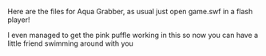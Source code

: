 Here are the files for Aqua Grabber, as usual just open game.swf in a flash player!

I even managed to get the pink puffle working in this so now you can have a little friend swimming around with you
